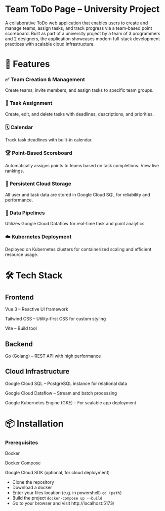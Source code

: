 # Team ToDo Page – University Project
A collaborative ToDo web application that enables users to create and manage teams, assign tasks, and track progress via a team-based point scoreboard. Built as part of a university project by a team of 3 programmers and 2 designers, the application showcases modern full-stack development practices with scalable cloud infrastructure.

# 🚀 Features
### ✅ Team Creation & Management
Create teams, invite members, and assign tasks to specific team groups.

### 🧩 Task Assignment
Create, edit, and delete tasks with deadlines, descriptions, and priorities.

### 🗓️ Calendar
Track task deadlines with built-in calendar.

### 🏆 Point-Based Scoreboard
Automatically assigns points to teams based on task completions. View live rankings.

### 💾 Persistent Cloud Storage
All user and task data are stored in Google Cloud SQL for reliability and performance.

### 🔄 Data Pipelines
Utilizes Google Cloud Dataflow for real-time task and point analytics.

### ☁️ Kubernetes Deployment
Deployed on Kubernetes clusters for containerized scaling and efficient resource usage.

# 🛠️ Tech Stack
## Frontend
Vue 3 – Reactive UI framework

Tailwind CSS – Utility-first CSS for custom styling

Vite – Build tool

## Backend
Go (Golang) – REST API with high performance

## Cloud Infrastructure
Google Cloud SQL – PostgreSQL instance for relational data

Google Cloud Dataflow – Stream and batch processing

Google Kubernetes Engine (GKE) – For scalable app deployment

# 📦 Installation
### Prerequisites
Docker

Docker Compose

Google Cloud SDK (optional, for cloud deployment)

- Clone the repository
- Download a docker
- Enter your files location (e.g. in powershell) ```cd (path}```
- Build the project ```docker-compose up --build```
- Go to your browser and visit http://localhost:5173/
